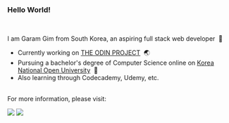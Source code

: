 ### Hello World!
<br>

I am Garam Gim from South Korea, an aspiring full stack web developer &nbsp;🍧
<br>
- Currently working on [THE ODIN PROJECT](https://www.theodinproject.com/) &nbsp;🌏
- Pursuing a bachelor's degree of Computer Science online on [Korea National Open University](https://engknou.knou.ac.kr/engknou/5774/subview.do?epTicket=ST-712570-LIvPYUpkfmtUqk11ezv7mMWkpo1U4Bc3KGJ-13) &nbsp;🌴
- Also learning through Codecademy, Udemy, etc. 
<br><br>

For more information, please visit:
<br>

 [<img src="https://img.shields.io/badge/LinkedIn-0077B5?style=for-the-badge&logo=linkedin&logoColor=white" />](https://www.linkedin.com/in/garam-g-b09439148/)
[<img src="https://img.shields.io/badge/Velog-0DBD8B?style=for-the-badge&logo=vimeo&logoColor=white" />](https://velog.io/@sallycinnamon)



